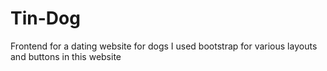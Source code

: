 # Tin-Dog
Frontend for a dating website for dogs
I used bootstrap for various layouts and buttons in this website
